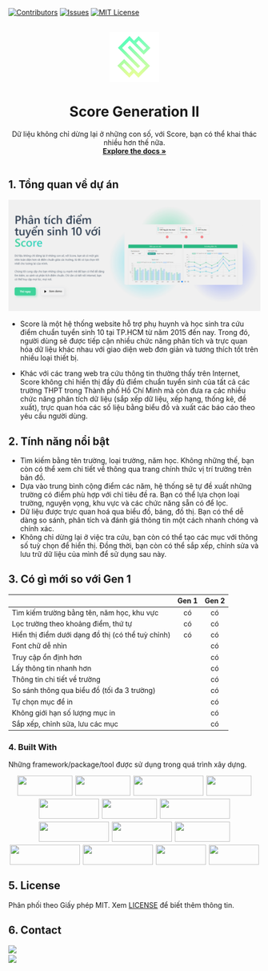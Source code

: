 [![Contributors](https://img.shields.io/github/contributors/longtoZ/score-gen-2)]()
[![Issues](https://img.shields.io/github/issues/longtoZ/score-gen-2)]()
[![MIT License](https://img.shields.io/github/license/longtoZ/score-gen-2)]()

<br />
<div align="center">
  <a href="https://github.com/longtoZ/score-gen-2">
    <img src="img/logo.png" alt="Logo" width="100" height="100">
  </a>

  <h1 align="center">Score Generation II</h1>

  <p align="center">
    Dữ liệu không chỉ dừng lại ở những con số, với Score, bạn có thể khai thác nhiều hơn thế nữa.
    <br />
    <a href="https://score-gen2.vercel.app/docs/"><strong>Explore the docs »</strong></a>
    <br />
    <br />
  </p>
</div>

## 1. Tổng quan về dự án

![Homepage](img/1.png)

- Score là một hệ thống website hỗ trợ phụ huynh và học sinh tra cứu điểm chuẩn tuyển sinh 10 tại TP.HCM từ năm 2015 đến nay. Trong đó, người dùng sẽ được tiếp cận nhiều chức năng phân tích và trực quan hóa dữ liệu khác nhau với giao diện web đơn giản và tương thích tốt trên nhiều loại thiết bị.

- Khác với các trang web tra cứu thông tin thường thấy trên Internet, Score không chỉ hiển thị đầy đủ điểm chuẩn tuyển sinh của tất cả các trường THPT trong Thành phố Hồ Chí Minh mà còn đưa ra các nhiều chức năng phân tích dữ liệu (sắp xếp dữ liệu, xếp hạng, thống kê, đề xuất), trực quan hóa các số liệu bằng biểu đồ và xuất các báo cáo theo yêu cầu người dùng.

## 2. Tính năng nổi bật
+ Tìm kiếm bằng tên trường, loại trường, năm học. Không những thế, bạn còn có thể xem chi tiết về thông qua trang chính thức vị trí trường trên bản đồ.
+ Dựa vào trung bình cộng điểm các năm, hệ thống sẽ tự đề xuất những trường có điểm phù hợp với chỉ tiêu đề ra. Bạn có thể lựa chọn loại trường, nguyện vọng, khu vực và các chức năng sẵn có để lọc.
+ Dữ liệu được trực quan hoá qua biểu đồ, bảng, đồ thị. Bạn có thể dễ dàng so sánh, phân tích và đánh giá thông tin một cách nhanh chóng và chính xác.
+ Không chỉ dừng lại ở việc tra cứu, bạn còn có thể tạo các mục với thông số tuỳ chọn để hiển thị. Đồng thời, bạn còn có thể sắp xếp, chỉnh sửa và lưu trữ dữ liệu của mình để sử dụng sau này.

## 3. Có gì mới so với Gen 1

| | Gen 1 | Gen 2 |
| :---- | :---: | :---:|
|Tìm kiếm trường bằng tên, năm học, khu vực| có | có |
| Lọc trường theo khoảng điểm, thứ tự | có | có |
| Hiển thị điểm dưới dạng đồ thị (có thể tuỳ chỉnh) | có | có |
| Font chữ dễ nhìn |  | có |
| Truy cập ổn định hơn | | có |
| Lấy thông tin nhanh hơn | | có |
| Thông tin chi tiết về trường | | có |
| So sánh thông qua biểu đồ (tối đa 3 trường) | | có |
| Tự chọn mục để in | | có |
| Không giới hạn số lượng mục in | | có |
| Sắp xếp, chỉnh sửa, lưu các mục | | có |

### 4. Built With

Những framework/package/tool được sử dụng trong quá trình xây dựng.

<div style="display:flex; flex-wrap:wrap; justify-content:center; gap:6px">
<img src="https://img.shields.io/badge/VSCode-0078D4?style=for-the-badge&logo=visual%20studio%20code&logoColor=white" width="110" height="40"/>
<img src="https://img.shields.io/badge/eslint-3A33D1?style=for-the-badge&logo=eslint&logoColor=white" width="110" height="40"/>
<img src="https://img.shields.io/badge/prettier-1A2C34?style=for-the-badge&logo=prettier&logoColor=F7BA3E" width="140" height="40"/>
<img src="https://img.shields.io/badge/GIT-E44C30?style=for-the-badge&logo=git&logoColor=white" width="90" height="40"/>
<img src="https://img.shields.io/badge/Vercel-000000?style=for-the-badge&logo=vercel&logoColor=white" width="120" height="40"/>
<img src="https://img.shields.io/badge/React-20232A?style=for-the-badge&logo=react&logoColor=61DAFB" width="110" height="40"/>
<img src="https://img.shields.io/badge/Tailwind_CSS-38B2AC?style=for-the-badge&logo=tailwind-css&logoColor=white" width="140" height="40"/>
<img src="https://img.shields.io/badge/Material%20UI-007FFF?style=for-the-badge&logo=mui&logoColor=white" width="140" height="40"/>
<img src="https://img.shields.io/badge/Chart%20js-FF6384?style=for-the-badge&logo=chartdotjs&logoColor=white" width="120" height="40"/>
<img src="https://img.shields.io/badge/Node%20js-339933?style=for-the-badge&logo=nodedotjs&logoColor=white" width="110" height="40"/>
<img src="https://img.shields.io/badge/Express%20js-000000?style=for-the-badge&logo=express&logoColor=white" width="140" height="40"/>
<img src="https://img.shields.io/badge/PostgreSQL-316192?style=for-the-badge&logo=postgresql&logoColor=white" width="140" height="40"/>
<img src="https://img.shields.io/badge/MySQL-005C84?style=for-the-badge&logo=mysql&logoColor=white" width="100" height="40"/>
<img src="https://img.shields.io/badge/axios-671ddf?&style=for-the-badge&logo=axios&logoColor=white" width="100" height="40"/>
</div>


## 5. License

Phân phối theo Giấy phép MIT. Xem [LICENSE](LICENSE) để biết thêm thông tin.

## 6. Contact
<a href="mailto:longto.xp@gmail.com">
  <img src="https://img.shields.io/badge/Gmail-D14836?style=for-the-badge&logo=gmail&logoColor=white"/>
  </a>
  <br/>
  <a href="https://www.facebook.com/its.longto/">
  <img src="https://img.shields.io/badge/Facebook-1877F2?style=for-the-badge&logo=facebook&logoColor=white"/>
  </a>